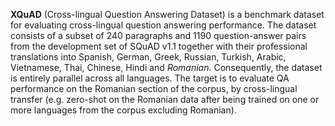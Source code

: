 **XQuAD** (Cross-lingual Question Answering Dataset) is a benchmark dataset for evaluating cross-lingual question answering performance. The dataset consists of a subset of 240 paragraphs and 1190 question-answer pairs from the development set of SQuAD v1.1 together with their professional translations into Spanish, German, Greek, Russian, Turkish, Arabic, Vietnamese, Thai, Chinese, Hindi and *Romanian*. Consequently, the dataset is entirely parallel across all languages. The target is to evaluate QA performance on the Romanian section of the corpus, by cross-lingual transfer (e.g. zero-shot on the Romanian data after being trained on one or more languages from the corpus excluding Romanian). 
